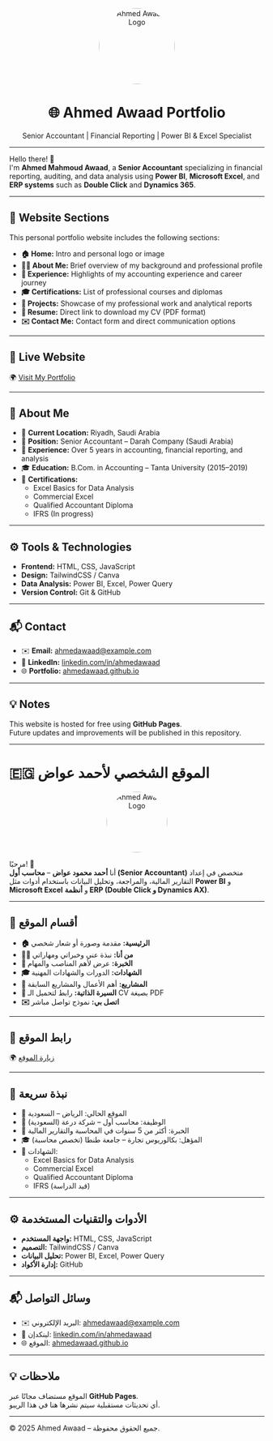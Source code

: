 <p align="center">
  <img src="https://your-image-link-here.jpg" alt="Ahmed Awaad Logo" width="150" height="150" style="border-radius: 50%;">
</p>

<h1 align="center">🌐 Ahmed Awaad Portfolio</h1>

<p align="center">
  Senior Accountant | Financial Reporting | Power BI & Excel Specialist
</p>

---

Hello there! 👋  
I'm **Ahmed Mahmoud Awaad**, a **Senior Accountant** specializing in financial reporting, auditing, and data analysis using **Power BI**, **Microsoft Excel**, and **ERP systems** such as **Double Click** and **Dynamics 365**.

---

## 🧭 Website Sections

This personal portfolio website includes the following sections:

- **🏠 Home:** Intro and personal logo or image  
- **👨‍💼 About Me:** Brief overview of my background and professional profile  
- **💼 Experience:** Highlights of my accounting experience and career journey  
- **🎓 Certifications:** List of professional courses and diplomas  
- **🧩 Projects:** Showcase of my professional work and analytical reports  
- **📄 Resume:** Direct link to download my CV (PDF format)  
- **✉️ Contact Me:** Contact form and direct communication options

---

## 🚀 Live Website

🌍 [Visit My Portfolio](https://ahmedawaad.github.io/ahmed-awaad-portfolio)

---

## 🧠 About Me

- 📍 **Current Location:** Riyadh, Saudi Arabia  
- 💼 **Position:** Senior Accountant – Darah Company (Saudi Arabia)  
- 🎯 **Experience:** Over 5 years in accounting, financial reporting, and analysis  
- 🎓 **Education:** B.Com. in Accounting – Tanta University (2015–2019)  
- 🧾 **Certifications:**  
  - Excel Basics for Data Analysis  
  - Commercial Excel  
  - Qualified Accountant Diploma  
  - IFRS (In progress)

---

## ⚙️ Tools & Technologies

- **Frontend:** HTML, CSS, JavaScript  
- **Design:** TailwindCSS / Canva  
- **Data Analysis:** Power BI, Excel, Power Query  
- **Version Control:** Git & GitHub  

---

## 📬 Contact

- ✉️ **Email:** [ahmedawaad@example.com](mailto:ahmedawaad@example.com)  
- 💼 **LinkedIn:** [linkedin.com/in/ahmedawaad](https://linkedin.com/in/ahmedawaad)  
- 🌐 **Portfolio:** [ahmedawaad.github.io](https://ahmedawaad.github.io)

---

## 💡 Notes

This website is hosted for free using **GitHub Pages**.  
Future updates and improvements will be published in this repository.

---

# 🇪🇬 الموقع الشخصي لأحمد عواض

<p align="center">
  <img src="https://your-image-link-here.jpg" alt="Ahmed Awaad Logo" width="120" height="120" style="border-radius: 50%;">
</p>

مرحبًا! 👋  
أنا **أحمد محمود عواض** – **محاسب أول (Senior Accountant)** متخصص في إعداد التقارير المالية، والمراجعة، وتحليل البيانات باستخدام أدوات مثل **Power BI** و **Microsoft Excel** و **أنظمة ERP (Double Click و Dynamics AX)**.

---

## 🧭 أقسام الموقع

- **🏠 الرئيسية:** مقدمة وصورة أو شعار شخصي  
- **👨‍💼 من أنا:** نبذة عني وخبراتي ومهاراتي  
- **💼 الخبرة:** عرض لأهم المناصب والمهام  
- **🎓 الشهادات:** الدورات والشهادات المهنية  
- **🧩 المشاريع:** أهم الأعمال والمشاريع السابقة  
- **📄 السيرة الذاتية:** رابط لتحميل الـ CV بصيغة PDF  
- **✉️ اتصل بي:** نموذج تواصل مباشر

---

## 🚀 رابط الموقع

🌍 [زيارة الموقع](https://ahmedawaad.github.io/ahmed-awaad-portfolio)

---

## 🧠 نبذة سريعة

- 📍 الموقع الحالي: الرياض –  السعودية 
- 💼 الوظيفة: محاسب أول – شركة درعة (السعودية)  
- 🎯 الخبرة: أكثر من 5 سنوات في المحاسبة والتقارير المالية  
- 🎓 المؤهل: بكالوريوس تجارة – جامعة طنطا (تخصص محاسبة)  
- 🧾 الشهادات:  
  - Excel Basics for Data Analysis  
  - Commercial Excel  
  - Qualified Accountant Diploma  
  - IFRS (قيد الدراسة)

---

## ⚙️ الأدوات والتقنيات المستخدمة

- **واجهة المستخدم:** HTML, CSS, JavaScript  
- **التصميم:** TailwindCSS / Canva  
- **تحليل البيانات:** Power BI, Excel, Power Query  
- **إدارة الأكواد:** GitHub  

---

## 📬 وسائل التواصل

- ✉️ البريد الإلكتروني: [ahmedawaad@example.com](mailto:ahmedawaad@example.com)  
- 💼 لينكدإن: [linkedin.com/in/ahmedawaad](https://linkedin.com/in/ahmedawaad)  
- 🌐 الموقع: [ahmedawaad.github.io](https://ahmedawaad.github.io)

---

## 💡 ملاحظات

الموقع مستضاف مجانًا عبر **GitHub Pages**.  
أي تحديثات مستقبلية سيتم نشرها هنا في هذا الريبو.

---

© 2025 Ahmed Awaad – جميع الحقوق محفوظة.
